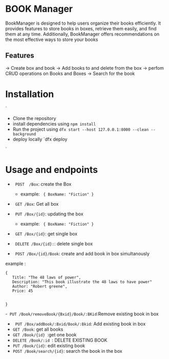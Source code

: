 # BOOK Manager

BookManager is designed to help users organize their books efficiently. It provides features to store books in boxes, retrieve them easily, and find them at any time. Additionally, BookManager offers recommendations on the most effective ways to store your books

## Features

 -> Create box and book
 -> Add books to and delete from the box
 -> perfom CRUD operations on Books and Boxes
 -> Search for the book

 # Installation 
  `
  - Clone the repository
  - install dependencies using `npm install`
  - Run the project using `dfx start --host 127.0.0.1:8000 --clean --background`
  - deploy locally `dfx deploy
  
  `

# Usage and endpoints
 
 - ` POST  /Box`: create the Box

    - example: ` { BoxName: "Fiction" }`

 - ` GET /Box`: Get all box
 - ` PUT /Box/{id}`: updating the box

     - example: ` { BoxName: "Fiction" }`

 - ` GET /Box/{id}`: get single box
 - ` DELETE /Box/{id}:`: delete single box
 - ` POST /Box/{id}/Book`: create and add book in box simultanously 

 example : 
 ``` 
 { 
    Title: "The 48 laws of power",
    Description: "This book illustrate the 48 laws to have power"
    Author: "Robert greene",
    Price: 45


 }
 
 ```

 -` PUT /Book/removeBook/{Bxid}/Book/:BKid`:Remove existing book in box
 - ` PUT /Box/addBook/:Bxid/Book/:Bkid`: Add existing book in box
 - `GET /Book`: get all books
 - `GET /Book/{id} `:get one book
 - `DELETE /Book/:id `: DELETE EXISTING BOOK
 - `PUT /Book/{id}`: edit existing book 
 - `POST /Book/search/{id}`: search the book in the box 


